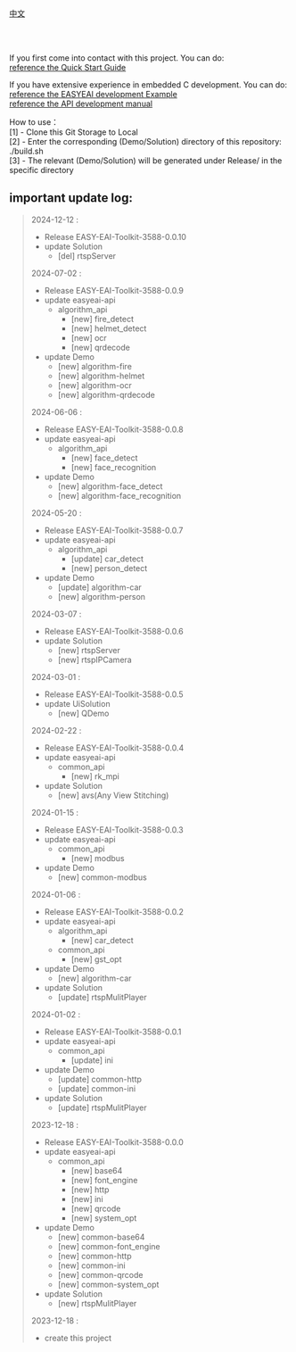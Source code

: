 <br/>
<br/>


[中文](README.md)

<br />
<br />

If you first come into contact with this project. You can do:  
[reference the Quick Start Guide](https://www.easy-eai.com/document_details/18/505)

If you have extensive experience in embedded C development. You can do:  
[reference the EASYEAI development Example](https://www.easy-eai.com/document_details/18/539)  
[reference the API development manual](https://www.easy-eai.com/document_details/18/625)


How to use：  
[1] - Clone this Git Storage to Local   
[2] - Enter the corresponding (Demo/Solution) directory of this repository: ./build.sh   
[3] - The relevant (Demo/Solution) will be generated under Release/ in the specific directory



important update log:
---
> 2024-12-12 :
> * Release EASY-EAI-Toolkit-3588-0.0.10
> * update Solution
>     * [del] rtspServer
>
> 2024-07-02 :
> * Release EASY-EAI-Toolkit-3588-0.0.9
> * update easyeai-api
>     * algorithm_api
>         * [new] fire_detect
>         * [new] helmet_detect
>         * [new] ocr
>         * [new] qrdecode
> * update Demo
>     * [new] algorithm-fire
>     * [new] algorithm-helmet
>     * [new] algorithm-ocr
>     * [new] algorithm-qrdecode
>
> 2024-06-06 :
> * Release EASY-EAI-Toolkit-3588-0.0.8
> * update easyeai-api
>     * algorithm_api
>         * [new] face_detect
>         * [new] face_recognition
> * update Demo
>     * [new] algorithm-face_detect
>     * [new] algorithm-face_recognition
>
> 2024-05-20 :
> * Release EASY-EAI-Toolkit-3588-0.0.7
> * update easyeai-api
>     * algorithm_api
>         * [update] car_detect
>         * [new] person_detect
> * update Demo
>     * [update] algorithm-car
>     * [new] algorithm-person
>
> 2024-03-07 :
> * Release EASY-EAI-Toolkit-3588-0.0.6
> * update Solution
>     * [new] rtspServer
>     * [new] rtspIPCamera
>
> 2024-03-01 :
> * Release EASY-EAI-Toolkit-3588-0.0.5
> * update UiSolution
>     * [new] QDemo
>
> 2024-02-22 :
> * Release EASY-EAI-Toolkit-3588-0.0.4
> * update easyeai-api
>     * common_api
>         * [new] rk_mpi
> * update Solution
>     * [new] avs(Any View Stitching)
>
> 2024-01-15 :
> * Release EASY-EAI-Toolkit-3588-0.0.3
> * update easyeai-api
>     * common_api
>         * [new] modbus
> * update Demo
>     * [new] common-modbus
>
> 2024-01-06 :
> * Release EASY-EAI-Toolkit-3588-0.0.2
> * update easyeai-api
>     * algorithm_api
>         * [new] car_detect
>     * common_api
>         * [new] gst_opt
> * update Demo
>     * [new] algorithm-car
> * update Solution
>     * [update] rtspMulitPlayer
>
> 2024-01-02 :
> * Release EASY-EAI-Toolkit-3588-0.0.1
> * update easyeai-api
>     * common_api
>         * [update] ini
> * update Demo
>     * [update] common-http
>     * [update] common-ini
> * update Solution
>     * [update] rtspMulitPlayer
>
> 2023-12-18 :
> * Release EASY-EAI-Toolkit-3588-0.0.0
> * update easyeai-api
>     * common_api
>         * [new] base64
>         * [new] font_engine
>         * [new] http
>         * [new] ini
>         * [new] qrcode
>         * [new] system_opt
> * update Demo
>     * [new] common-base64
>     * [new] common-font_engine
>     * [new] common-http
>     * [new] common-ini
>     * [new] common-qrcode
>     * [new] common-system_opt
> * update Solution
>     * [new] rtspMulitPlayer
>
> 2023-12-18 : 
> * create this project
